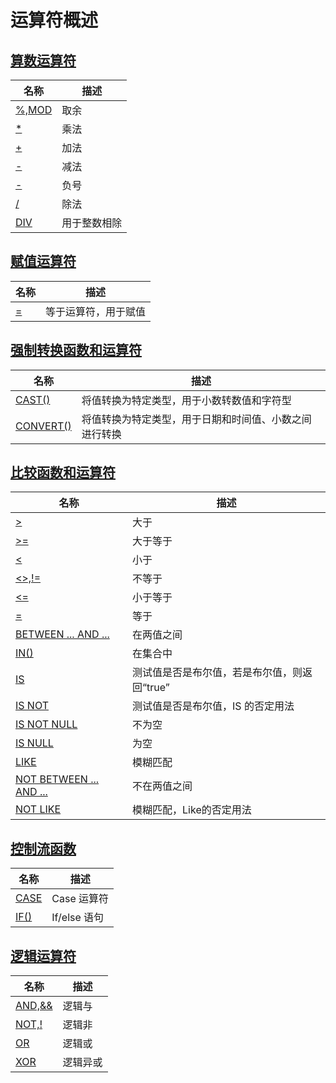 # **运算符概述**

## [**算数运算符**](operators/arithmetic-operators/arithmetic-operators-overview.md)

| 名称 | 描述|
|---|-----|
| [%,MOD](operators/arithmetic-operators/mod.md) | 取余 |
| [*](operators/arithmetic-operators/multiplication.md) | 乘法 |
| [+](operators/arithmetic-operators/addition.md) | 加法 |
| [-](operators/arithmetic-operators/minus.md) | 减法 |
| [-](operators/arithmetic-operators/unary-minus.md) | 负号 |
| [/](operators/arithmetic-operators/division.md) | 除法 |
| [DIV](operators/arithmetic-operators/div.md) | 用于整数相除 |

## [**赋值运算符**](operators/assignment-operators/assignment-operators-overview.md)

| 名称 | 描述|
|---|-----|
| [=](operators/assignment/equal.md) | 等于运算符，用于赋值 |

## [**强制转换函数和运算符**](operators/cast-functions-and-operators/cast-functions-and-operators-overview.md)

| 名称 | 描述|
|---|-----|
| [CAST()](operators/cast-functions-and-operators/cast.md) | 将值转换为特定类型，用于小数转数值和字符型 |
| [CONVERT()](operators/cast-functions-and-operators/convert.md) | 将值转换为特定类型，用于日期和时间值、小数之间进行转换 |

## [**比较函数和运算符**](operators/comparison-functions-and-operators/comparison-functions-and-operators-overview.md)

| 名称 | 描述|
|---|-----|
| [>](operators/comparison-functions-and-operators/greater-than.md) | 大于 |
| [>=](operators/comparison-functions-and-operators/greater-than-or-equal.md) | 大于等于 |
| [<](operators/comparison-functions-and-operators/less-than.md) | 小于 |
| [<>,!=](operators/comparison-functions-and-operators/not-equal.md) | 不等于 |
| [<=](operators/comparison-functions-and-operators/less-than-or-equal.md) | 小于等于 |
| [=](operators/assignment-operators.html#assign-equal.md) | 等于 |
| [BETWEEN ... AND ...](operators/comparison-functions-and-operators/between.md) | 在两值之间 |
| [IN()](operators/comparison-functions-and-operators/in.md) | 在集合中 |
| [IS](operators/comparison-functions-and-operators/is.md) | 测试值是否是布尔值，若是布尔值，则返回“true” |
| [IS NOT](operators/comparison-functions-and-operators/is-not.md) | 测试值是否是布尔值，IS 的否定用法 |
| [IS NOT NULL](operators/comparison-functions-and-operators/is-not-null.md) | 不为空 |
| [IS NULL](operators/comparison-functions-and-operators/is-null.md) | 为空 |
| [LIKE](operators/string-comparison-functions.html#like.md) | 模糊匹配 |
| [NOT BETWEEN ... AND ...](operators/comparison-functions-and-operators/not-between.md) | 不在两值之间 |
| [NOT LIKE](operators/string-comparison-functions.html#not-like.md) | 模糊匹配，Like的否定用法 |

## [**控制流函数**](operators/flow-control-functions/flow-control-functions-overview.md)

| 名称 | 描述|
|---|-----|
| [CASE](operators/flow-control-functions/case.md) | Case 运算符 |
| [IF()](operators/flow-control-functions/function_if.md) | If/else 语句 |

## [**逻辑运算符**](operators/logical-operators/logical-operators-overview.md)

| 名称 | 描述|
|---|-----|
| [AND,&&](operators/logical-operators/and.md) | 逻辑与 |
| [NOT,!](operators/logical-operators/not.md) | 逻辑非 |
| [OR](operators/logical-operators/or.md) | 逻辑或 |
| [XOR](operators/logical-operators/xor.md) | 逻辑异或 |
